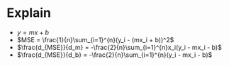 # Explain
- $y = mx + b$
- $MSE = \frac{1}{n}\sum_{i=1}^{n}(y_i - (mx_i + b))^2$
- $\frac{d_{MSE}}{d_m} = -\frac{2}{n}\sum_{i=1}^{n}x_i(y_i - mx_i - b)$
- $\frac{d_{MSE}}{d_b} = -\frac{2}{n}\sum_{i=1}^{n}(y_i - mx_i - b)$